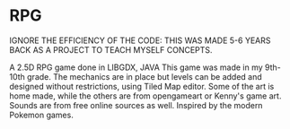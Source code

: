 # RPG
IGNORE THE EFFICIENCY OF THE CODE: THIS WAS MADE 5-6 YEARS BACK AS A PROJECT TO TEACH MYSELF CONCEPTS.


A 2.5D RPG game done in LIBGDX, JAVA
 This game was made in my 9th-10th grade. The mechanics are in place but levels can be added and designed without restrictions, using Tiled Map editor. Some of the art is home made, while the others are from opengameart or Kenny's game art. Sounds are from free online sources as well. Inspired by the modern Pokemon games.
